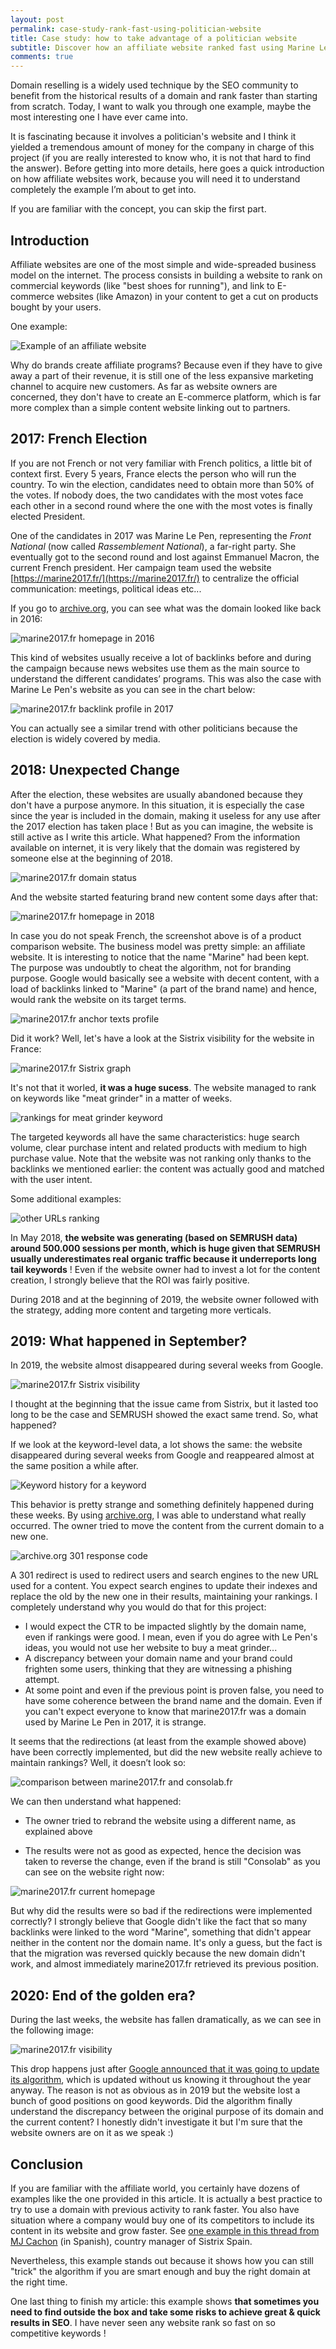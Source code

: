```yaml
---
layout: post
permalink: case-study-rank-fast-using-politician-website
title: Case study: how to take advantage of a politician website
subtitle: Discover how an affiliate website ranked fast using Marine Le Pen's old website.
comments: true
---
```


Domain reselling is a widely used technique by the SEO community to benefit from the historical results of a domain and rank faster than starting from scratch. Today, I want to walk you through one example, maybe the most interesting one I have ever came into. 

It is fascinating because it involves a politician's website and I think it yielded a tremendous amount of money for the company in charge of this project (if you are really interested to know who, it is not that hard to find the answer). Before getting into more details, here goes a quick introduction on how affiliate websites work, because you will need it to understand completely the example I’m about to get into.

If you are familiar with the concept, you can skip the first part. 


## Introduction

Affiliate websites are one of the most simple and wide-spreaded business model on the internet. The process consists in building a website to rank on commercial keywords (like "best shoes for running"), and link to E-commerce websites (like Amazon) in your content to get a cut on products bought by your users. 

One example: 

![Example of an affiliate website](..\assets\img\example-affiliate-website.PNG)



Why do brands create affiliate programs? Because even if they have to give away a part of their revenue, it is still one of the less expansive marketing channel to acquire new customers. As far as website owners are concerned, they don't have to create an E-commerce platform, which is far more complex than a simple content website linking out to partners.  

## 2017: French Election

If you are not French or not very familiar with French politics, a little bit of context first. Every 5 years, France elects the person who will run the country. To win the election, candidates need to obtain more than 50% of the votes. If nobody does, the two candidates with the most votes face each other in a second round where the one with the most votes is finally elected President. 

One of the candidates in 2017 was Marine Le Pen, representing the *Front National* (now called *Rassemblement National*), a far-right party. She eventually got to the second round and lost against Emmanuel Macron, the current French president. Her campaign team used the website [https://marine2017.fr/](https://marine2017.fr/) to centralize the official communication: meetings, political ideas etc... 

If you go to [archive.org](http://archive.org/), you can see what was the domain looked like back in 2016: 

![marine2017.fr homepage in 2016](..\assets\img\marine2017.fr-homepage-in-2016.PNG)

This kind of websites usually receive a lot of backlinks before and during the campaign because news websites use them as the main source to understand the different candidates’ programs. This was also the case with Marine Le Pen's website as you can see in the chart below: 



![marine2017.fr backlink profile in 2017](..\assets\img\backlinks-semrush.PNG)



You can actually see a similar trend with other politicians because the election is widely covered by media.  



## 2018: Unexpected Change

After the election, these websites are usually abandoned because they don't have a purpose anymore. In this situation, it is especially the case since the year is included in the domain, making it useless for any use after the 2017 election has taken place ! But as you can imagine, the website is still active as I write this article. What happened? From the information available on internet, it is very likely that the domain was registered by someone else at the beginning of 2018. 

![marine2017.fr domain status](..\assets\img\domain-checker-marine2017.PNG)



And the website started featuring brand new content some days after that:

![marine2017.fr homepage in 2018](..\assets\img\marine2017.fr-homepage-in-2018.PNG)



In case you do not speak French, the screenshot above is of a product comparison website. The business model was pretty simple: an affiliate website. It is interesting to notice that the name "Marine" had been kept. The purpose was undoubtly to cheat the algorithm, not for branding purpose. Google would basically see a website with decent content, with a load of backlinks linked to "Marine" (a part of the brand name) and hence, would rank the website on its target terms.

![marine2017.fr anchor texts profile](..\assets\img\marine-anchirs.PNG)

Did it work? Well, let's have a look at the Sistrix visibility for the website in France: 

![marine2017.fr Sistrix graph](..\\assets\img\sistrix-marine-2017visibility.PNG)

It's not that it worled, **it was a huge sucess**. The website managed to rank on keywords like "meat grinder" in a matter of weeks. 

![rankings for meat grinder keyword](..\assets\img\sistrix-marine-2017-visibility-hachoir-a-viandes.PNG)

The targeted keywords all have the same characteristics: huge search volume, clear purchase intent and related products with medium to high purchase value. Note that the website was not ranking only thanks to the backlinks we mentioned earlier: the content was actually good and matched with the user intent. 

Some additional examples:

![other URLs ranking](..\assets\img\semrush-traffic.PNG)

In May 2018, **the website was generating (based on SEMRUSH data) around 500.000 sessions per month, which is huge given that SEMRUSH usually underestimates real organic traffic because it underreports long tail keywords** ! Even if the website owner had to invest a lot for the content creation, I strongly believe that the ROI was fairly positive.  

During 2018 and at the beginning of 2019, the website owner followed with the strategy, adding more content and targeting more verticals. 



## 2019: What happened in September? 

In 2019, the website almost disappeared during several weeks from Google. 

![marine2017.fr Sistrix visibility](..\assets\img\sistrix-marine-2019-visibility.PNG)

I thought at the beginning that the issue came from Sistrix, but it lasted too long to be the case and SEMRUSH showed the exact same trend. So, what happened? 

If we look at the keyword-level data, a lot shows the same: the website disappeared during several weeks from Google and reappeared almost at the same position a while after. 

![Keyword history for a keyword](..\assets\img\ranking-aspirateur-sans-sac.PNG)



This behavior is pretty strange and something definitely happened during these weeks. By using [archive.org](http://archive.org/), I was able to understand what really occurred. The owner tried to move the content from the current domain to a new one. 

![archive.org 301 response code](..\assets\img\redirect-marine-2017.PNG)

A 301 redirect is used to redirect users and search engines to the new URL used for a content. You expect search engines to update their indexes and replace the old by the new one in their results, maintaining your rankings. I completely understand why you would do that for this project: 

* I would expect the CTR to be impacted slightly by the domain name, even if rankings were good. I mean, even if you do agree with Le Pen's ideas, you would not use her website to buy a meat grinder...
* A discrepancy between your domain name and your brand could frighten some users, thinking that they are witnessing a phishing attempt.  
* At some point and even if the previous point is proven false, you need to have some coherence between the brand name and the domain. Even if you can't expect everyone to know that marine2017.fr was a domain used by Marine Le Pen in 2017, it is strange.



It seems that the redirections (at least from the example showed above) have been correctly implemented, but did the new website really achieve to maintain rankings? Well, it doesn’t look so:

![comparison between marine2017.fr and consolab.fr](..\assets\img\consolab-marine2017.PNG)



We can then understand what happened: 

* The owner tried to rebrand the website using a different name, as explained above 

* The results were not as good as expected, hence the decision was taken to reverse the change, even if the brand is still "Consolab" as you can see on the website right now: 

  

![marine2017.fr current homepage](..\assets\img\consolab.PNG)

But why did the results were so bad if the redirections were implemented correctly? I strongly believe that Google didn't like the fact that so many backlinks were linked to the word "Marine", something that didn't appear neither in the content nor the domain name. It's only a guess, but the fact is that the migration was reversed quickly because the new domain didn't work, and almost immediately marine2017.fr retrieved its previous position. 



## 2020: End of the golden era?

During the last weeks, the website has fallen dramatically, as we can see in the following image: 

![marine2017.fr visibility](..\assets\img\sistrix-marine-2020-visibility.PNG)

This drop happens just after [Google announced that it was going to update its algorithm](https://twitter.com/searchliaison/status/1257376879172038656), which is updated without us knowing it throughout the year anyway. The reason is not as obvious as in 2019 but the website lost a bunch of good positions on good keywords. Did the algorithm finally understand the discrepancy between the original purpose of its domain and the current content? I honestly didn't investigate it but I'm sure that the website owners are on it as we speak :) 



## Conclusion

If you are familiar with the affiliate world, you certainly have dozens of examples like the one provided in this article. It is actually a best practice to try to use a domain with previous activity to rank faster. You also have situation where a company would buy one of its competitors to include its content in its website and grow faster. See [one example in this thread from MJ Cachon](https://twitter.com/mjcachon/status/1237821317975605248) (in Spanish), country manager of Sistrix Spain. 

Nevertheless, this example stands out because it shows how you can still "trick" the algorithm if you are smart enough and buy the right domain at the right time. 

One last thing to finish my article: this example shows **that sometimes you need to find outside the box and take some risks to achieve great & quick results in SEO**. I have never seen any website rank so fast on so competitive keywords ! 
